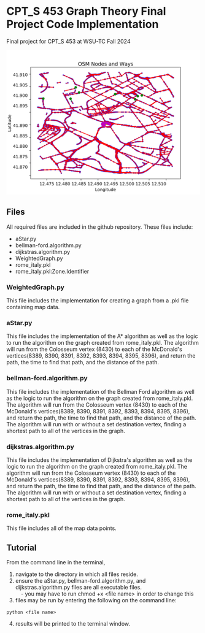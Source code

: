 # CPT_S 453 Graph Theory Final Project Code Implementation  
Final project for CPT_S 453 at WSU-TC Fall 2024  

![Map of Rome](./images/osm.pdf.png)

## Files  
All required files are included in the github repository. These files include:  
- aStar.py  
- bellman-ford.algorithm.py  
- dijkstras.algorithm.py  
- WeightedGraph.py    
- rome_italy.pkl  
- rome_italy.pkl:Zone.Identifier  

### WeightedGraph.py  
This file includes the implementation for creating a graph from a .pkl file containing map data.  

### aStar.py  
This file includes the implementation of the A* algorithm as well as the logic to run the algorithm on the graph created from rome_italy.pkl. The algorithm will run from the Colosseum vertex (8430) to each of the McDonald's vertices(8389, 8390, 8391, 8392, 8393, 8394, 8395, 8396), and return the path, the time to find that path, and the distance of the path.  

### bellman-ford.algorithm.py
This file includes the implementation of the Bellman Ford algorithm as well as the logic to run the algorithm on the graph created from rome_italy.pkl. The algorithm will run from the Colosseum vertex (8430) to each of the McDonald's vertices(8389, 8390, 8391, 8392, 8393, 8394, 8395, 8396), and return the path, the time to find that path, and the distance of the path. The algorithm will run with or without a set destination vertex, finding a shortest path to all of the vertices in the graph. 

### dijkstras.algorithm.py  
This file includes the implementation of Dijkstra's algorithm as well as the logic to run the algorithm on the graph created from rome_italy.pkl. The algorithm will run from the Colosseum vertex (8430) to each of the McDonald's vertices(8389, 8390, 8391, 8392, 8393, 8394, 8395, 8396), and return the path, the time to find that path, and the distance of the path. The algorithm will run with or without a set destination vertex, finding a shortest path to all of the vertices in the graph.

### rome_italy.pkl  
This file includes all of the map data points.  

## Tutorial 
From the command line in the terminal,
1. navigate to the directory in which all files reside.  
2. ensure the aStar.py, bellman-ford.algorithm.py, and dijkstras.algorithm.py files are all executable files.  
&emsp;- you may have to run chmod +x \<file name\> in order to change this  
3. files may be run by entering the following on the command line:  
```
python <file name>  
``` 
4. results will be printed to the terminal window.
